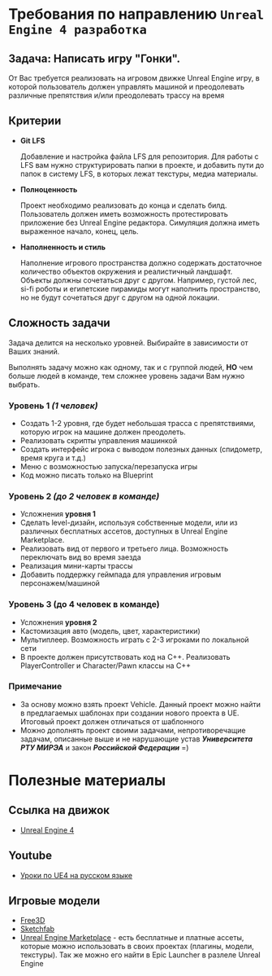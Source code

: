 # Требования по направлению `Unreal Engine 4 разработка`

## **Задача:** Написать игру "Гонки".
От Вас требуется реализовать на игровом движке Unreal Engine игру, в которой пользователь должен управлять машиной и преодолевать различные препятствия и/или преодолевать трассу на время

## Критерии

* **Git LFS**
    
    Добавление и настройка файла LFS для репозитория. Для работы с LFS вам нужно структурировать папки в проекте, и добавить пути до папок в систему LFS, в которых лежат текстуры, медиа материалы.

* **Полноценность**

    Проект необходимо реализовать до конца и сделать билд. Пользователь должен иметь возможность протестировать приложение без Unreal Engine редактора. Симуляция должна иметь выраженное начало, конец, цель.

* **Наполненность и стиль**

    Наполнение игрового пространства должно содержать достаточное количество объектов окружения и реалистичный ландшафт. Объекты должны сочетаться друг с другом. Например, густой лес, si-fi роботы и египетские пирамиды могут наполнить пространство, но не будут сочетаться друг с другом на одной локации.

## **Сложность задачи**
Задача делится на несколько уровней. Выбирайте в зависимости от Ваших знаний.

Выполнять задачу можно как одному, так и с группой людей, **НО** чем больше людей в команде, тем сложнее уровень задачи Вам нужно выбрать.

### **Уровень 1** *(1 человек)*
- Создать 1-2 уровня, где будет небольшая трасса с препятствиями, которую игрок на машине должен преодолеть. 
- Реализовать скрипты управления машинкой
- Создать интерфейс игрока с выводом полезных данных (спидометр, время круга и т.д.)
- Меню с возможностью запуска/перезапуска игры
- Код можно писать только на Blueprint

### **Уровень 2**  *(до 2 человек в команде)*
- Усложнения **уровня 1**
- Сделать level-дизайн, используя собственные модели, или из различных бесплатных ассетов, доступных в Unreal Engine Marketplace.
- Реализовать вид от первого и третьего лица. Возможность переключать вид во время заезда
- Реализация мини-карты трассы
- Добавить поддержку геймпада для управления игровым персонажем/машиной

### **Уровень 3** (до 4 человек в команде)
- Усложнения **уровня 2**
- Кастомизация авто (модель, цвет, характеристики)
- Мультиплеер. Возможность играть с 2-3 игроками по локальной сети
- В проекте должен присутствовать код на С++. Реализовать PlayerController и Character/Pawn классы на C++

### **Примечание**
 - За основу можно взять проект Vehicle. Данный проект можно найти в предлагаемых шаблонах при создании нового проекта в UE. Итоговый проект должен отличаться от шаблонного
 - Можно дополнять проект своими задачами, непротиворечащие задачам, описанные выше и не нарушающие устав ***Университета РТУ МИРЭА*** и закон ***Российской Федерации*** =)


# Полезные материалы

## Ссылка на движок
- [Unreal Engine 4](https://www.unrealengine.com)

## Youtube
- [Уроки по UE4 на русском языке](https://www.youtube.com/channel/UCLbkGIcYJxxL0tciH9RVebg)


## Игровые модели
- [Free3D](https://free3d.com/ru/)
- [Sketchfab](https://sketchfab.com/3d-models/popular)
- [Unreal Engine Marketplace](https://www.unrealengine.com/marketplace/en-US/store) - есть бесплатные и платные ассеты, которые можно использовать в своих проектах (плагины, модели, текстуры). Так же можно его найти в Epic Launcher в разлеле Unreal Engine